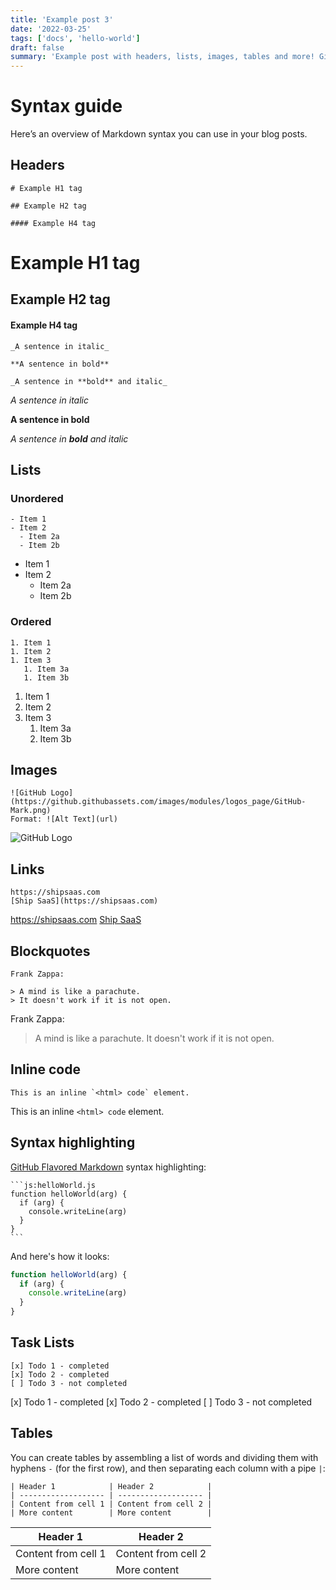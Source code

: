 ```yaml
---
title: 'Example post 3'
date: '2022-03-25'
tags: ['docs', 'hello-world']
draft: false
summary: 'Example post with headers, lists, images, tables and more! Github Flavored Markdown guide with examples.'
---
```


# Syntax guide

Here’s an overview of Markdown syntax you can use in your blog posts.

## Headers

```
# Example H1 tag

## Example H2 tag

#### Example H4 tag
```

# Example H1 tag

## Example H2 tag

#### Example H4 tag

```
_A sentence in italic_

**A sentence in bold**

_A sentence in **bold** and italic_
```

_A sentence in italic_

**A sentence in bold**

_A sentence in **bold** and italic_

## Lists

### Unordered

```
- Item 1
- Item 2
  - Item 2a
  - Item 2b
```

- Item 1
- Item 2
  - Item 2a
  - Item 2b

### Ordered

```
1. Item 1
1. Item 2
1. Item 3
   1. Item 3a
   1. Item 3b
```

1. Item 1
1. Item 2
1. Item 3
   1. Item 3a
   1. Item 3b

## Images

```
![GitHub Logo](https://github.githubassets.com/images/modules/logos_page/GitHub-Mark.png)
Format: ![Alt Text](url)
```

![GitHub Logo](https://github.githubassets.com/images/modules/logos_page/GitHub-Mark.png)

## Links

```
https://shipsaas.com
[Ship SaaS](https://shipsaas.com)
```

https://shipsaas.com
[Ship SaaS](https://shipsaas.com)

## Blockquotes

```
Frank Zappa:

> A mind is like a parachute.
> It doesn't work if it is not open.
```

Frank Zappa:

> A mind is like a parachute.
> It doesn't work if it is not open.

## Inline code

```
This is an inline `<html> code` element.
```

This is an inline `<html> code` element.

## Syntax highlighting

[GitHub Flavored Markdown](https://help.github.com/articles/basic-writing-and-formatting-syntax/) syntax highlighting:

````
```js:helloWorld.js
function helloWorld(arg) {
  if (arg) {
    console.writeLine(arg)
  }
}
```
````

And here's how it looks:

```js:helloWorld.js
function helloWorld(arg) {
  if (arg) {
    console.writeLine(arg)
  }
}
```

## Task Lists

```
[x] Todo 1 - completed
[x] Todo 2 - completed
[ ] Todo 3 - not completed
```

[x] Todo 1 - completed
[x] Todo 2 - completed
[ ] Todo 3 - not completed

## Tables

You can create tables by assembling a list of words and dividing them with hyphens `-` (for the first row), and then separating each column with a pipe `|`:

```
| Header 1            | Header 2            |
| ------------------- | ------------------- |
| Content from cell 1 | Content from cell 2 |
| More content        | More content        |
```

| Header 1            | Header 2            |
| ------------------- | ------------------- |
| Content from cell 1 | Content from cell 2 |
| More content        | More content        |

